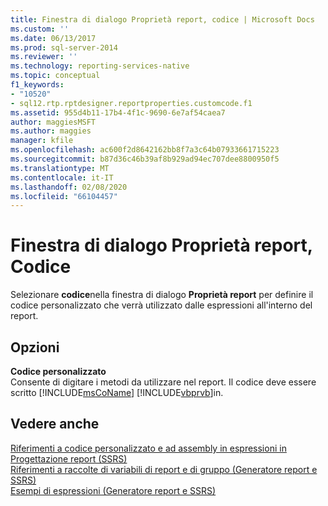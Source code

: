 ```yaml
---
title: Finestra di dialogo Proprietà report, codice | Microsoft Docs
ms.custom: ''
ms.date: 06/13/2017
ms.prod: sql-server-2014
ms.reviewer: ''
ms.technology: reporting-services-native
ms.topic: conceptual
f1_keywords:
- "10520"
- sql12.rtp.rptdesigner.reportproperties.customcode.f1
ms.assetid: 955d4b11-17b4-4f1c-9690-6e7af54caea7
author: maggiesMSFT
ms.author: maggies
manager: kfile
ms.openlocfilehash: ac600f2d8642162bb8f7a3c64b07933661715223
ms.sourcegitcommit: b87d36c46b39af8b929ad94ec707dee8800950f5
ms.translationtype: MT
ms.contentlocale: it-IT
ms.lasthandoff: 02/08/2020
ms.locfileid: "66104457"
---
```

# <a name="report-properties-dialog-box-code"></a>Finestra di dialogo Proprietà report, Codice
  Selezionare **codice**nella finestra di dialogo **Proprietà report** per definire il codice personalizzato che verrà utilizzato dalle espressioni all'interno del report.  
  
## <a name="options"></a>Opzioni  
 **Codice personalizzato**  
 Consente di digitare i metodi da utilizzare nel report. Il codice deve essere scritto [!INCLUDE[msCoName](../includes/msconame-md.md)] [!INCLUDE[vbprvb](../includes/vbprvb-md.md)]in.  
  
## <a name="see-also"></a>Vedere anche  
 [Riferimenti a codice personalizzato e ad assembly in espressioni in Progettazione report &#40;SSRS&#41;](report-design/custom-code-and-assembly-references-in-expressions-in-report-designer-ssrs.md)   
 [Riferimenti a raccolte di variabili di report e di gruppo &#40;Generatore report e SSRS&#41;](report-design/built-in-collections-report-and-group-variables-references-report-builder.md)   
 [Esempi di espressioni &#40;Generatore report e SSRS&#41;](report-design/expression-examples-report-builder-and-ssrs.md)  
  
  
